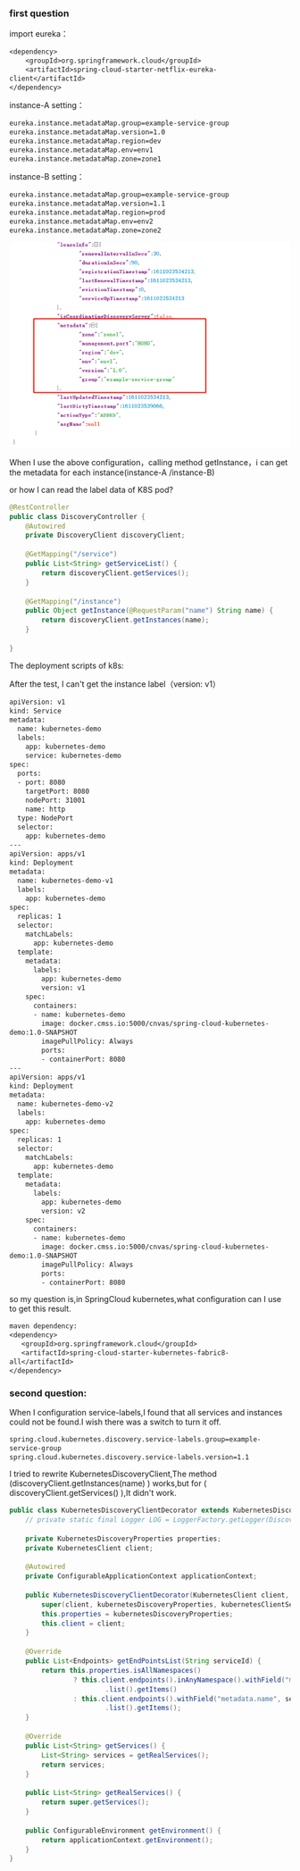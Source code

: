### first question

import eureka：

```
<dependency>
    <groupId>org.springframework.cloud</groupId>
    <artifactId>spring-cloud-starter-netflix-eureka-client</artifactId>
</dependency>
```

instance-A setting：

```
eureka.instance.metadataMap.group=example-service-group
eureka.instance.metadataMap.version=1.0
eureka.instance.metadataMap.region=dev
eureka.instance.metadataMap.env=env1
eureka.instance.metadataMap.zone=zone1
```

instance-B setting：

```
eureka.instance.metadataMap.group=example-service-group
eureka.instance.metadataMap.version=1.1
eureka.instance.metadataMap.region=prod
eureka.instance.metadataMap.env=env2
eureka.instance.metadataMap.zone=zone2
```

![image-20210119110459413](./image-20210119110459413.png)





When I use the above configuration，calling method getInstance，i can get the metadata for each instance(instance-A /instance-B)

or  how I can read the label data of K8S pod?

```java
@RestController
public class DiscoveryController {
    @Autowired
    private DiscoveryClient discoveryClient;
    
    @GetMapping("/service")
    public List<String> getServiceList() {
        return discoveryClient.getServices();
    }

    @GetMapping("/instance")
    public Object getInstance(@RequestParam("name") String name) {
        return discoveryClient.getInstances(name);
    }

}
```



The deployment scripts of k8s:

After the test, I can't get the instance label（version: v1）

```
apiVersion: v1
kind: Service
metadata:
  name: kubernetes-demo
  labels:
    app: kubernetes-demo
    service: kubernetes-demo
spec:
  ports:
  - port: 8080
    targetPort: 8080
    nodePort: 31001
    name: http
  type: NodePort
  selector:
    app: kubernetes-demo
---
apiVersion: apps/v1
kind: Deployment
metadata:
  name: kubernetes-demo-v1
  labels:
    app: kubernetes-demo
spec:
  replicas: 1
  selector:
    matchLabels:
      app: kubernetes-demo
  template:
    metadata:
      labels:
        app: kubernetes-demo
        version: v1
    spec:
      containers:
      - name: kubernetes-demo
        image: docker.cmss.io:5000/cnvas/spring-cloud-kubernetes-demo:1.0-SNAPSHOT
        imagePullPolicy: Always
        ports:
        - containerPort: 8080
---
apiVersion: apps/v1
kind: Deployment
metadata:
  name: kubernetes-demo-v2
  labels:
    app: kubernetes-demo
spec:
  replicas: 1
  selector:
    matchLabels:
      app: kubernetes-demo
  template:
    metadata:
      labels:
        app: kubernetes-demo
        version: v2
    spec:
      containers:
      - name: kubernetes-demo
        image: docker.cmss.io:5000/cnvas/spring-cloud-kubernetes-demo:1.0-SNAPSHOT
        imagePullPolicy: Always
        ports:
        - containerPort: 8080
```



so my question is,in SpringCloud kubernetes,what configuration can I use to get this result.

```
maven dependency:
<dependency>
   <groupId>org.springframework.cloud</groupId>
   <artifactId>spring-cloud-starter-kubernetes-fabric8-all</artifactId>
</dependency>
```



### second question:

When I configuration service-labels,I found that all services and instances could not be found.I wish there was a switch to turn it off.

```properties
spring.cloud.kubernetes.discovery.service-labels.group=example-service-group
spring.cloud.kubernetes.discovery.service-labels.version=1.1
```



I tried to rewrite KubernetesDiscoveryClient,The method  (discoveryClient.getInstances(name) )  works,but  for ( discoveryClient.getServices() ),It didn't work.

```java
public class KubernetesDiscoveryClientDecorator extends KubernetesDiscoveryClient {
    // private static final Logger LOG = LoggerFactory.getLogger(DiscoveryClientDecorator.class);

    private KubernetesDiscoveryProperties properties;
    private KubernetesClient client;

    @Autowired
    private ConfigurableApplicationContext applicationContext;

    public KubernetesDiscoveryClientDecorator(KubernetesClient client, KubernetesDiscoveryProperties kubernetesDiscoveryProperties, KubernetesClientServicesFunction kubernetesClientServicesFunction) {
        super(client, kubernetesDiscoveryProperties, kubernetesClientServicesFunction);
        this.properties = kubernetesDiscoveryProperties;
        this.client = client;
    }

    @Override
    public List<Endpoints> getEndPointsList(String serviceId) {
        return this.properties.isAllNamespaces()
                ? this.client.endpoints().inAnyNamespace().withField("metadata.name", serviceId)
                        .list().getItems()
                : this.client.endpoints().withField("metadata.name", serviceId)
                        .list().getItems();
    }

    @Override
    public List<String> getServices() {
        List<String> services = getRealServices();
        return services;
    }

    public List<String> getRealServices() {
        return super.getServices();
    }

    public ConfigurableEnvironment getEnvironment() {
        return applicationContext.getEnvironment();
    }
}

```



